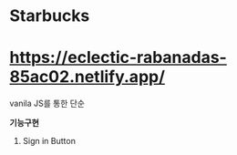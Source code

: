 # Starbucks


# https://eclectic-rabanadas-85ac02.netlify.app/

vanila JS를 통한 단순 

__기능구현__

1. Sign in Button 
